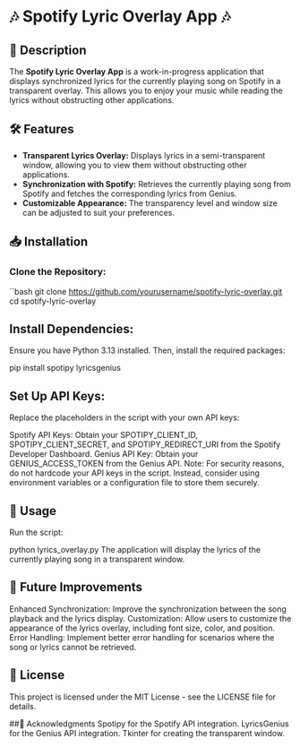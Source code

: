 # 🎶 Spotify Lyric Overlay App 🎶

## 📖 Description
The **Spotify Lyric Overlay App** is a work-in-progress application that displays synchronized lyrics for the currently playing song on Spotify in a transparent overlay. This allows you to enjoy your music while reading the lyrics without obstructing other applications.

## 🛠️ Features
- **Transparent Lyrics Overlay:** Displays lyrics in a semi-transparent window, allowing you to view them without obstructing other applications.
- **Synchronization with Spotify:** Retrieves the currently playing song from Spotify and fetches the corresponding lyrics from Genius.
- **Customizable Appearance:** The transparency level and window size can be adjusted to suit your preferences.

## 📥 Installation
### Clone the Repository:
``bash
git clone https://github.com/yourusername/spotify-lyric-overlay.git
cd spotify-lyric-overlay
## Install Dependencies:
Ensure you have Python 3.13 installed. Then, install the required packages:

pip install spotipy lyricsgenius

## Set Up API Keys:
Replace the placeholders in the script with your own API keys:

Spotify API Keys: Obtain your SPOTIPY_CLIENT_ID, SPOTIPY_CLIENT_SECRET, and SPOTIPY_REDIRECT_URI from the Spotify Developer Dashboard.
Genius API Key: Obtain your GENIUS_ACCESS_TOKEN from the Genius API.
Note: For security reasons, do not hardcode your API keys in the script. Instead, consider using environment variables or a configuration file to store them securely.

## 🚀 Usage
Run the script:

python lyrics_overlay.py
The application will display the lyrics of the currently playing song in a transparent window.

## 🔮 Future Improvements
Enhanced Synchronization: Improve the synchronization between the song playback and the lyrics display.
Customization: Allow users to customize the appearance of the lyrics overlay, including font size, color, and position.
Error Handling: Implement better error handling for scenarios where the song or lyrics cannot be retrieved.

## 📝 License
This project is licensed under the MIT License - see the LICENSE file for details.

##🙏 Acknowledgments
Spotipy for the Spotify API integration.
LyricsGenius for the Genius API integration.
Tkinter for creating the transparent window.
